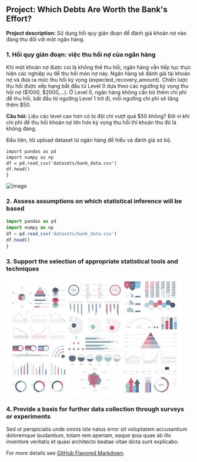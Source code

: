 ## Project: Which Debts Are Worth the Bank's Effort?

**Project description:** Sử dụng hồi quy gián đoạn để đánh giá khoản nợ nào đáng thu đối với một ngân hàng.

### 1. Hồi quy gián đoạn: việc thu hồi nợ của ngân hàng
Khi một khoản nợ được coi là không thể thu hồi, ngân hàng vẫn tiếp tục thực hiện các nghiệp vụ để thu hồi món nợ này. Ngân hàng sẽ đánh giá tài khoản nợ và đưa ra mức thu hồi kỳ vọng (expected_recovery_amount). Chiến lược thu hồi được xếp hạng bắt đầu từ Level 0 dựa theo các ngưỡng kỳ vọng thu hồi nợ ($1000, $2000,...). Ở Level 0, ngân hàng không cần bỏ thêm chi phí để thu hồi, bắt đầu từ ngưỡng Level 1 trở đi, mỗi ngưỡng chi phí sẽ tăng thêm $50.

**Câu hỏi:** Liệu các level cao hơn có bị đội chi vượt quá $50 không? Bởi vì khi chi phí để thu hồi khoản nợ lớn hơn kỳ vọng thu hồi thì khoản thu đó là không đáng.

Đầu tiên, tôi upload dataset từ ngân hàng để hiểu và đánh giá sơ bộ.

```
import pandas as pd
import numpy as np
df = pd.read_csv('datasets/bank_data.csv') 
df.head()
}
```
![image](https://user-images.githubusercontent.com/118591981/203523919-6555282a-7814-428c-ac01-0745b4de8407.png)

### 2. Assess assumptions on which statistical inference will be based

```javascript
import pandas as pd
import numpy as np
df = pd.read_csv('datasets/bank_data.csv') 
df.head()
}
```

### 3. Support the selection of appropriate statistical tools and techniques

<img src="images/dummy_thumbnail.jpg?raw=true"/>

### 4. Provide a basis for further data collection through surveys or experiments

Sed ut perspiciatis unde omnis iste natus error sit voluptatem accusantium doloremque laudantium, totam rem aperiam, eaque ipsa quae ab illo inventore veritatis et quasi architecto beatae vitae dicta sunt explicabo. 

For more details see [GitHub Flavored Markdown](https://guides.github.com/features/mastering-markdown/).
